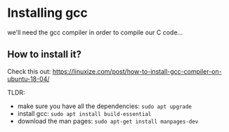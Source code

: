 # Installing gcc
we'll need the gcc compiler in order to compile our C code...

## How to install it?

Check this out: https://linuxize.com/post/how-to-install-gcc-compiler-on-ubuntu-18-04/

TLDR:
* make sure you have all the dependencies: ```sudo apt upgrade```
* install gcc: ```sudo apt install build-essential```
* download the man pages: ```sudo apt-get install manpages-dev```
